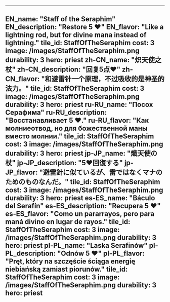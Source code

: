 ---

EN_name: "Staff of the Seraphim"
EN_description: "Restore 5 ❤️"
EN_flavor: "Like a lightning rod, but for divine mana instead of lightning."
tile_id: StaffOfTheSeraphim
cost: 3
image: /images/StaffOfTheSeraphim.png
durability: 3
hero: priest
zh-CN_name: "炽天使之杖"
zh-CN_description: "回复5点❤️"
zh-CN_flavor: "和避雷针一个原理，不过吸收的是神圣的法力。"
tile_id: StaffOfTheSeraphim
cost: 3
image: /images/StaffOfTheSeraphim.png
durability: 3
hero: priest
ru-RU_name: "Посох Серафима"
ru-RU_description: "Восстанавливает 5 ❤️."
ru-RU_flavor: "Как молниеотвод, но для божественной маны вместо молнии."
tile_id: StaffOfTheSeraphim
cost: 3
image: /images/StaffOfTheSeraphim.png
durability: 3
hero: priest
jp-JP_name: "熾天使の杖"
jp-JP_description: "5❤️回復する"
jp-JP_flavor: "避雷針に似ているが、雷ではなくマナのためのものなんだ。"
tile_id: StaffOfTheSeraphim
cost: 3
image: /images/StaffOfTheSeraphim.png
durability: 3
hero: priest
es-ES_name: "Báculo del Serafín"
es-ES_description: "Recupera 5 ❤️"
es-ES_flavor: "Como un pararrayos, pero para maná divino en lugar de rayos."
tile_id: StaffOfTheSeraphim
cost: 3
image: /images/StaffOfTheSeraphim.png
durability: 3
hero: priest
pl-PL_name: "Laska Serafinów"
pl-PL_description: "Odnów 5 ❤️"
pl-PL_flavor: "Pręt, który na szczęście ściąga energię niebiańską zamiast piorunów."
tile_id: StaffOfTheSeraphim
cost: 3
image: /images/StaffOfTheSeraphim.png
durability: 3
hero: priest
---